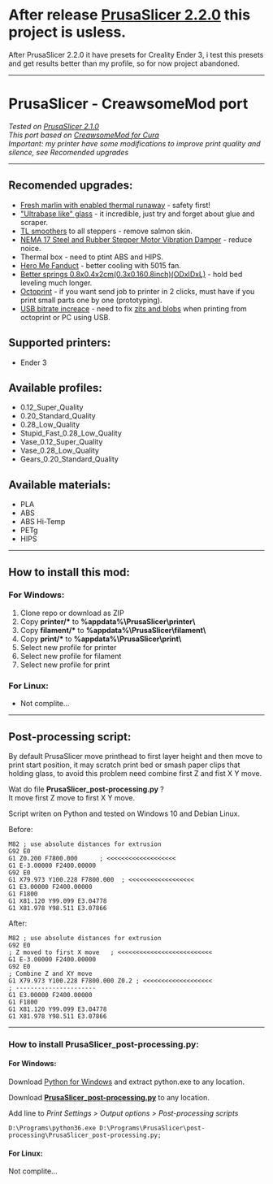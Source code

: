 # After release [PrusaSlicer 2.2.0](https://github.com/prusa3d/PrusaSlicer/releases/latest) this project is usless.
After PrusaSlicer 2.2.0 it have presets for Creality Ender 3, i test this presets and get results better than my profile, so for now project abandoned.

---

# PrusaSlicer - CreawsomeMod port


*Tested on [PrusaSlicer 2.1.0](https://github.com/prusa3d/PrusaSlicer/releases)*   
*This port based on [CreawsomeMod for Cura](https://github.com/trouch/CreawsomeMod)*     
*Important: my printer have some modifications to improve print quality and silence, see Recomended upgrades*   

---

## Recomended upgrades:
  * [Fresh marlin with enabled thermal runaway](https://www.youtube.com/watch?v=fIl5X2ffdyo) - safety first!
  * ["Ultrabase like" glass](https://www.creality3d.shop/collections/accessories/products/upgrade-silicon-carbon-ender-3-build-surface-tempered-glass-plate-with-special-chemical-coating-235x235x3mm-for-mk2-mk3-hot-bed) - it incredible, just try and forget about glue and scraper.
  * [TL smoothers](https://ru.aliexpress.com/item/32810007015.html?spm=a2g0s.9042311.0.0.274233edxACo5q) to all steppers - remove salmon skin.
  * [NEMA 17 Steel and Rubber Stepper Motor Vibration Damper](https://ru.aliexpress.com/wholesale?catId=0&initiative_id=SB_20190915034629&SearchText=NEMA+17+Vibration+Damper&switch_new_app=y) - reduce noice.
  * Thermal box - need to ptint ABS and HIPS.
  * [Hero Me Fanduct](https://www.thingiverse.com/thing:3092044) - better cooling with 5015 fan.
  * [Better springs 0.8x0.4x2cm(0.3x0.160.8inch)(ODxIDxL)](https://ru.aliexpress.com/item/32991429216.html?spm=a2g0s.9042311.0.0.274233ed0rkQdU) - hold bed leveling much longer.
  * [Octoprint](https://www.youtube.com/watch?v=SvZjNSLXAJc) - if you want send job to printer in 2 clicks, must have if you print small parts one by one (prototyping).
  * [USB bitrate increace](https://www.thingiverse.com/thing:3626658?fbclid=IwAR1aeB2u3cLCRprocxgbzeCFYMaBGLWcW7z47T3M9EzIA6kJ9vJYJn1P2YE) - need to fix [zits and blobs](https://www.facebook.com/groups/Ender3/permalink/715827812187645/) when printing from octoprint or PC using USB.

## Supported printers:
  * Ender 3   

## Available profiles:
  * 0.12_Super_Quality   
  * 0.20_Standard_Quality   
  * 0.28_Low_Quality   
  * Stupid_Fast_0.28_Low_Quality   
  * Vase_0.12_Super_Quality   
  * Vase_0.28_Low_Quality
  * Gears_0.20_Standard_Quality
  
## Available materials:
  * PLA   
  * ABS
  * ABS Hi-Temp
  * PETg
  * HIPS   
---

## How to install this mod:
### For Windows:
  1. Clone repo or download as ZIP
  2. Copy **printer/\*** to **%appdata%\PrusaSlicer\printer\\**
  3. Copy **filament/\*** to **%appdata%\PrusaSlicer\filament\\**   
  4. Copy **print/\*** to **%appdata%\PrusaSlicer\print\\**   
  5. Select new profile for printer 
  6. Select new profile for filament   
  7. Select new profile for print 
  

### For Linux:
  * Not complite...

---

## Post-processing script:      
By default PrusaSlicer move printhead to first layer height and then move to print start position,
it may scratch print bed or smash paper clips that holding glass, to avoid this problem need combine
first Z and fist X Y move.

Wat do file **PrusaSlicer_post-processing.py** ?    
It move first Z move to first X Y move.   

Script writen on Python and tested on Windows 10 and Debian Linux.

Before:
```gcode
M82 ; use absolute distances for extrusion
G92 E0
G1 Z0.200 F7800.000      ; <<<<<<<<<<<<<<<<<<<   
G1 E-3.00000 F2400.00000
G92 E0
G1 X79.973 Y100.228 F7800.000  ; <<<<<<<<<<<<<<<<<<
G1 E3.00000 F2400.00000
G1 F1800
G1 X81.120 Y99.099 E3.04778
G1 X81.978 Y98.511 E3.07866
```

After:
```gcode
M82 ; use absolute distances for extrusion
G92 E0
; Z moved to first X move   ; <<<<<<<<<<<<<<<<<<<<<<<<<<
G1 E-3.00000 F2400.00000
G92 E0
; Combine Z and XY move
G1 X79.973 Y100.228 F7800.000 Z0.2 ; <<<<<<<<<<<<<<<<<<<
; ----------------------
G1 E3.00000 F2400.00000
G1 F1800
G1 X81.120 Y99.099 E3.04778
G1 X81.978 Y98.511 E3.07866
```

---

### How to install **PrusaSlicer_post-processing.py**:
#### For Windows:   
Download [Python for Windows](https://www.python.org/ftp/python/3.6.1/python-3.6.1-embed-win32.zip) 
and extract python.exe to any location.   

Download [**PrusaSlicer_post-processing.py**](https://github.com/McPcholkin/PrusaSlicer-CreawsomeMod/raw/master/post-processing/PrusaSlicer_post-processing.py) to any location.   

Add line to *Print Settings > Output options > Post-processing scripts*
```
D:\Programs\python36.exe D:\Programs\PrusaSlicer\post-processing\PrusaSlicer_post-processing.py;
```
#### For Linux:   
Not complite...